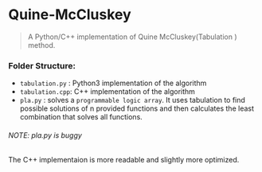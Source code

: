 # Quine-McCluskey
> A Python/C++ implementation of Quine McCluskey(Tabulation ) method.

### Folder Structure:
- `tabulation.py` : Python3 implementation of the algorithm
- `tabulation.cpp`: C++ implementation of the algorithm
- `pla.py` : solves a `programmable logic array`. It uses tabulation to find possible solutions of n provided functions and then calculates the least combination that solves all functions.

###### NOTE: pla.py is buggy
The C++ implementaion is more readable and slightly more optimized. 
